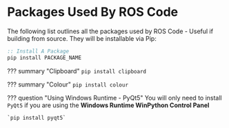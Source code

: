 # Packages Used By ROS Code

The following list outlines all the packages used by ROS Code - Useful if building from source.
They will be installable via Pip:

```bat
:: Install A Package
pip install PACKAGE_NAME
```

??? summary "Clipboard"
    `pip install clipboard`

??? summary "Colour"
    `pip install colour`

??? question "Using Windows Runtime - PyQt5"
    You will only need to install `PyQt5` if you are using the **Windows Runtime WinPython Control Panel**
    
    `pip install pyqt5`
